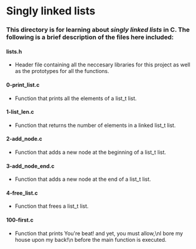 # Singly linked lists
### This directory is for learning about _singly linked lists_ in C. The following is a brief description of the files here included:

#### lists.h
* Header file containing all the neccesary libraries for this project as well as the prototypes for all the functions.

#### 0-print_list.c
* Function that prints all the elements of a list_t list.

#### 1-list_len.c
* Function that returns the number of elements in a linked list_t list.

#### 2-add_node.c
* Function that adds a new node at the beginning of a list_t list.

#### 3-add_node_end.c
* Function that adds a new node at the end of a list_t list.

#### 4-free_list.c
* Function that frees a list_t list.

#### 100-first.c
* Function that prints You're beat! and yet, you must allow,\nI bore my house upon my back!\n before the main function is executed.
